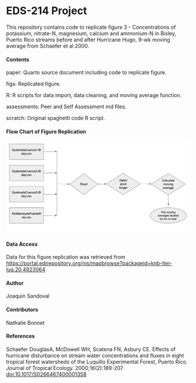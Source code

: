 # EDS-214 Project

This repository contains code to replicate figure 3 - Concentrations of potassium, nitrate-N, magnesium, calcium and ammonium-N in Bisley, Puerto Rico streams before and after Hurricane Hugo, 9-wk moving average from Schaefer et al 2000.

#### Contents

paper: Quarto source document including code to replicate figure.

figs: Replicated figure.

R: R scripts for data import, data cleaning, and moving average function.

assessments: Peer and Self Assessment md files.

scratch: Original spaghetti code R script.

#### Flow Chart of Figure Replication

![](images/clipboard-2155624486.png)

#### Data Access

Data for this figure replication was retrieved from <https://portal.edirepository.org/nis/mapbrowse?packageid=knb-lter-luq.20.4923064>

#### Author

Joaquin Sandoval

#### Contributors

Nathalie Bonnet

#### References

Schaefer DouglasA, McDowell WH, Scatena FN, Asbury CE. Effects of hurricane disturbance on stream water concentrations and fluxes in eight tropical forest watersheds of the Luquillo Experimental Forest, Puerto Rico. Journal of Tropical Ecology. 2000;16(2):189-207. <doi:10.1017/S0266467400001358>
